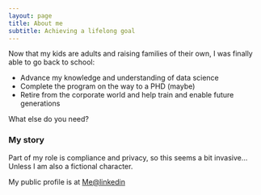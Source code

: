 ```yaml
---
layout: page
title: About me
subtitle: Achieving a lifelong goal
---
```


Now that my kids are adults and raising families of their own, I was finally able to go back to school:

- Advance my knowledge and understanding of data science
- Complete the program on the way to a PHD (maybe)
- Retire from the corporate world and help train and enable future generations

What else do you need?

### My story

Part of my role is compliance and privacy, so this seems a bit invasive...  Unless I am also a fictional character.

My public profile is at <a href="https://www.linkedin.com/in/scott-neill-pdo/" target="_blank">Me@linkedin</a>
